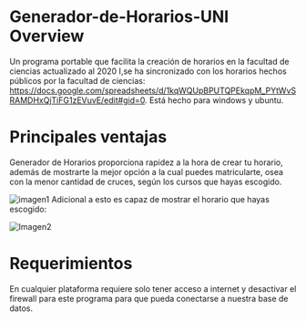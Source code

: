 # Generador-de-Horarios-UNI Overview
Un programa portable que facilita la creación de horarios en la facultad de ciencias actualizado al 2020 I,se ha sincronizado con los horarios hechos públicos por la facultad de ciencias:  <https://docs.google.com/spreadsheets/d/1kqWQUpBPUTQPEkqpM_PYtWvSRAMDHxQjTiFG1zEVuvE/edit#gid=0>.
Está hecho para windows y ubuntu.
# Principales ventajas
Generador de Horarios proporciona rapidez a la hora de crear tu horario, además de mostrarte la mejor opción a la cual puedes matricularte, osea con la menor cantidad de cruces, según los cursos que hayas escogido.  

![imagen1](https://user-images.githubusercontent.com/56741411/74609344-4419cc00-50b7-11ea-97bc-75c47f1595b6.png)
Adicional a esto es capaz de mostrar el horario que hayas escogido:  

![Imagen2](https://user-images.githubusercontent.com/56741411/74609442-f782c080-50b7-11ea-8772-f7736f84039b.png)
# Requerimientos
En cualquier plataforma requiere solo tener acceso a internet y desactivar el firewall para este programa para que pueda conectarse a nuestra base de datos.

